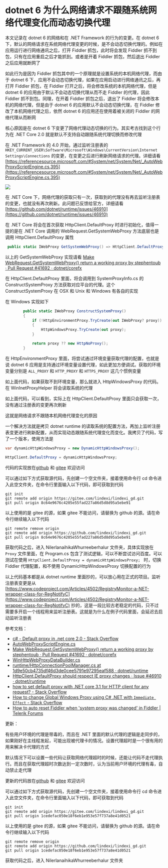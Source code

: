 # dotnet 6 为什么网络请求不跟随系统网络代理变化而动态切换代理

本文记录在 dotnet 6 的网络和在 .NET Framework 的行为的变更。在 dotnet 6 下，默认的网络请求在系统网络代理变更的时候，是不会动态切换代理的。例如在应用运行进行网络通讯之后，打开 Fiddler 抓包，此时将会发现 Fiddler 抓不到包，只有在应用重启之后才能抓到。或者是开着 Fiddler 抓包，然后退出 Fiddler 之后应用就断网了

<!--more-->
<!-- CreateTime:2022/7/19 8:43:16 -->

<!-- 发布 -->
<!-- 标签： 网络 -->

如此行为是因为 Fiddler 抓包其中的一个原理就是设置系统的本机网络代理，而由于 dotnet 6 下，应用不会动态切换代理，如果在应用启动进行网络通讯之后，再打开 Fiddler 抓包，在 Fiddler 打开之后，将会修改系统的本机网络代理，但是 dotnet 6 的应用由于默认不会动态切换代理从而不走 Fiddler 的代理，因此 Fiddler 抓不到包。同理，在开着 Fiddler 抓包之后，退出了 Fiddler 将会修改本机的网络代理，但是由于 dotnet 6 的应用默认不会动态切换代理，在 Fiddler 修改了本机网络代理之后，依然 dotnet 6 的应用还在使用着被关闭的 Fiddler 的网络代理从而断网

核心原因是在 dotnet 6 下变更了网络代理动态切换的行为。其实考古找到这个行为在 .NET Core 2.0 就是默认不支持自动跟随系统代理切换而修改代理

在 .NET Framework 的 4.0 开始，通过监听注册表的 `HKEY_CURRENT_USER\Software\Microsoft\Windows\CurrentVersion\Internet Settings\Connections` 的变更，在变更之后进行刷新网络请求的代理。详细请看 [https://referencesource.microsoft.com/#System/net/System/Net/_AutoWebProxyScriptEngine.cs,395](https://referencesource.microsoft.com/#System/net/System/Net/_AutoWebProxyScriptEngine.cs,395)

<!-- ![](image/dotnet 6 为什么网络请求不跟随系统网络代理变化而动态切换代理/dotnet 6 为什么网络请求不跟随系统网络代理变化而动态切换代理0.png) -->

![](http://image.acmx.xyz/lindexi%2F202271985521104.jpg)

在 .NET Core 下，网络代理的获取只有一次，获取到的代理没有再去监听注册表的变更，也就没有再次刷新。此问题已反馈给官方，详细请看 [https://github.com/dotnet/runtime/issues/46910](https://github.com/dotnet/runtime/issues/46910)

在 .NET Core 将会在首次获取 HttpClient.DefaultProxy 时进行初始化，值得一提的是在 .NET Core 调用的 WebRequest.GetSystemWebProxy 方法底层也是调用 HttpClient.DefaultProxy 属性

```csharp
 public static IWebProxy GetSystemWebProxy() => HttpClient.DefaultProxy;
```

以上的 GetSystemWebProxy 实现请看 [Make WebRequest.GetSystemWebProxy() return a working proxy by stephentoub · Pull Request #41692 · dotnet/corefx](https://github.com/dotnet/corefx/pull/41692 )

在 HttpClient.DefaultProxy 里面，将会调用到 SystemProxyInfo.cs 的 ConstructSystemProxy 方法获取对应平台的代理。这个 ConstructSystemProxy 在 OSX 和 Unix 和 Windows 有各自的实现

在 Windows 实现如下

```csharp
        public static IWebProxy ConstructSystemProxy()
        {
            if (!HttpEnvironmentProxy.TryCreate(out IWebProxy? proxy))
            {
                HttpWindowsProxy.TryCreate(out proxy);
            }

            return proxy ?? new HttpNoProxy();
        }
```

在 HttpEnvironmentProxy 里面，将尝试通过环境变量获取代理的配置，也就是说 dotnet 6 应用是支持通过环境变量设置代理，如此更加方便调试。获取的环境变量分别是 `ALL_PROXY` 和 `HTTP_PROXY` 和 `HTTPS_PROXY` 这几个惯例变量

如上面代码，如果获取不到环境变量，那么就进入 HttpWindowsProxy 的代码。在 WinInetProxyHelper 将会读取系统的代理

如上面代码，可以看到，实际上在 HttpClient.DefaultProxy 里面只会获取一次，没有通过注册表的变更再次刷新

这就是网络请求不跟随本机网络代理变化的原因

一个解决方法就是拷贝 dotnet runtime 的读取系统的配置方法，再加上监听注册表变更进行刷新配置，从而实现动态跟随系统代理变化而变化。我拷贝了代码，写了一个版本，使用方法是

```csharp
var dynamicHttpWindowsProxy = new DynamicHttpWindowsProxy();

HttpClient.DefaultProxy = dynamicHttpWindowsProxy; 
```

代码的实现放在[github](https://github.com/lindexi/lindexi_gd/tree/8c64e9676c4205e55fad227a86d5d8d95a5ebe91/NilerlanaihikaWhurreeberhalur) 和 [gitee](https://gitee.com/lindexi/lindexi_gd/tree/8c64e9676c4205e55fad227a86d5d8d95a5ebe91/NilerlanaihikaWhurreeberhalur) 欢迎访问

可以通过如下方式获取源代码，先创建一个空文件夹，接着使用命令行 cd 命令进入此空文件夹，在命令行里面输入以下代码，即可获取到代码

```
git init
git remote add origin https://gitee.com/lindexi/lindexi_gd.git
git pull origin 8c64e9676c4205e55fad227a86d5d8d95a5ebe91
```

以上使用的是 gitee 的源，如果 gitee 不能访问，请替换为 github 的源。请在命令行继续输入以下代码

```
git remote remove origin
git remote add origin https://github.com/lindexi/lindexi_gd.git
git pull origin 8c64e9676c4205e55fad227a86d5d8d95a5ebe91
```

获取代码之后，进入 NilerlanaihikaWhurreeberhalur 文件夹，具体实现放在 `Proxy` 文件里面，在 Program.cs 包含了测试逻辑，可以不断尝试访问百度。可以测试在使用 `HttpClient.DefaultProxy = dynamicHttpWindowsProxy; ` 时，切换 Fiddler 代理配置，和不使用 DynamicHttpWindowsProxy 切换配置的行为

以上代码基本都是从 dotnet runtime 里面抄的，可以放心用在正式的项目。监听注册表变更是从 [https://www.codeproject.com/Articles/4502/RegistryMonitor-a-NET-wrapper-class-for-RegNotifyC](https://www.codeproject.com/Articles/4502/RegistryMonitor-a-NET-wrapper-class-for-RegNotifyC) 抄的，这是一段比较古老稳定的代码，只不过需要多开启一个线程用来监听注册表。这就是为什么在例子代码里面，会延迟去启动监听注册表

参考文档：

- [c# - Default proxy in .net core 2.0 - Stack Overflow](https://stackoverflow.com/questions/50205990/default-proxy-in-net-core-2-0/52701989#52701989 )
- [AutoWebProxyScriptEngine.cs](https://referencesource.microsoft.com/#System/net/System/Net/_AutoWebProxyScriptEngine.cs,395 )
- [Make WebRequest.GetSystemWebProxy() return a working proxy by stephentoub · Pull Request #41692 · dotnet/corefx](https://github.com/dotnet/corefx/pull/41692 )
- [WinHttpWebProxyDataBuilder.cs](https://referencesource.microsoft.com/#System/net/System/Net/_WinHttpWebProxyDataBuilder.cs,22 )
- [runtime/HttpConnectionPoolManager.cs at 1d9e50cb4735df46d3de0cee5791e97295eaf588 · dotnet/runtime](https://github.com/dotnet/runtime/blob/1d9e50cb4735df46d3de0cee5791e97295eaf588/src/libraries/System.Net.Http/src/System/Net/Http/SocketsHttpHandler/HttpConnectionPoolManager.cs#L147 )
- [HttpClient.DefaultProxy should respect IE proxy changes · Issue #46910 · dotnet/runtime](https://github.com/dotnet/runtime/issues/46910 )
- [how to set default proxy with .NET core 3.1 for HTTP client for any request? - Stack Overflow](https://stackoverflow.com/questions/64931470/how-to-set-default-proxy-with-net-core-3-1-for-http-client-for-any-request )
- [How to change Global Windows Proxy using C# .NET with `Immediate Effect` - Stack Overflow](https://stackoverflow.com/questions/2020363/how-to-change-global-windows-proxy-using-c-sharp-net-with-immediate-effect )
- [How to auto reset Fiddler when 'system proxy was changed' in Fiddler | Telerik Forums](https://www.telerik.com/forums/how-to-auto-reset-fiddler-when-%27system-proxy-was-changed%27 )

更新：

有些用户环境的代理是带毒的，而且在 .NET 里面的默认代理的逻辑是走同步的，如果刚好在主线程发起，可能出现被代理卡的情况。设置代理超时是一个很有用的用来解决卡代理的方式

默认情况下可以设置一些代码让获取网络代理超时的时候，还能让代码不走代理执行。而且在获取代理超时次数达到一定次数时，认为当前用户环境的代理有毒，自动禁止走代理

更新的代码放在[github](https://github.com/lindexi/lindexi_gd/tree/1cedefac050e18f6eb1e953e57f737a8e41d0521/NilerlanaihikaWhurreeberhalur) 和 [gitee](https://gitee.com/lindexi/lindexi_gd/tree/1cedefac050e18f6eb1e953e57f737a8e41d0521/NilerlanaihikaWhurreeberhalur) 欢迎访问

可以通过如下方式获取源代码，先创建一个空文件夹，接着使用命令行 cd 命令进入此空文件夹，在命令行里面输入以下代码，即可获取到代码

```
git init
git remote add origin https://gitee.com/lindexi/lindexi_gd.git
git pull origin 1cedefac050e18f6eb1e953e57f737a8e41d0521
```

以上使用的是 gitee 的源，如果 gitee 不能访问，请替换为 github 的源。请在命令行继续输入以下代码

```
git remote remove origin
git remote add origin https://github.com/lindexi/lindexi_gd.git
git pull origin 1cedefac050e18f6eb1e953e57f737a8e41d0521
```

获取代码之后，进入 NilerlanaihikaWhurreeberhalur 文件夹

